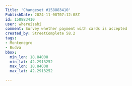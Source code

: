 ```yaml
---
Title: 'Changeset #158883410'
PublishDate: 2024-11-08T07:12:08Z
id: 158883410
user: whereisabi
comment: Survey whether payment with cards is accepted
created_by: StreetComplete 58.2
tags:
- Montenegro
- Budva
bbox:
  min_lon: 18.84008
  min_lat: 42.2913252
  max_lon: 18.84008
  max_lat: 42.2913252

---
```

